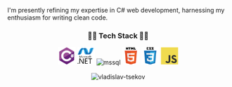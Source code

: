 I'm presently refining my expertise in C# web development, harnessing my enthusiasm for writing clean code.

<h3 align="center">👨‍💻 Tech Stack 👨‍💻</h3>

<p align="center"> 
<img src="https://raw.githubusercontent.com/devicons/devicon/master/icons/csharp/csharp-original.svg" alt="csharp" width="40" height="40"/> 
<img src="https://raw.githubusercontent.com/devicons/devicon/master/icons/dot-net/dot-net-original-wordmark.svg" alt="dotnet" width="40" height="40"/> 
<img src="https://www.svgrepo.com/show/303229/microsoft-sql-server-logo.svg" alt="mssql" width="40" height="40"/> 
<img src="https://raw.githubusercontent.com/devicons/devicon/master/icons/html5/html5-original-wordmark.svg" alt="html5" width="40" height="40"/> 
<img src="https://raw.githubusercontent.com/devicons/devicon/master/icons/css3/css3-original-wordmark.svg" alt="css3" width="40" height="40"/> 
<img src="https://raw.githubusercontent.com/devicons/devicon/master/icons/javascript/javascript-original.svg" alt="javascript" width="40" height="40"/> 
</p>

<p align="center"><img align="center" src="https://github-readme-stats.vercel.app/api/top-langs?username=vladislav-tsekov&show_icons=true&theme=tokyonight&locale=en&layout=compact" alt="vladislav-tsekov" /></p>

